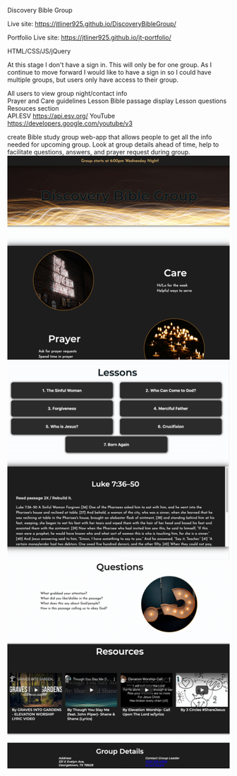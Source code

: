 Discovery Bible Group

Live site: https://jtliner925.github.io/DiscoveryBibleGroup/

Portfolio Live site: https://jtliner925.github.io/jt-portfolio/

HTML/CSS/JS/jQuery


At this stage I don't have a sign in. This will only be for one group. 
As I continue to move forward I would like to have a sign in
so I could have multiple groups, but users only have access to their group.

All users to view group night/contact info	
Prayer and Care guidelines
Lesson Bible passage display
Lesson questions 
Resouces section 	
API.ESV
https://api.esv.org/
YouTube
https://developers.google.com/youtube/v3

create Bible study group web-app that allows people to get all the info needed for upcoming
group. Look at group details ahead of time, help to facilitate questions, answers, and prayer request during group. 
![](/Screen%20Shot%202020-03-21%20at%202.39.19%20PM.png)
![](/Screen%20Shot%202020-03-21%20at%202.39.42%20PM.png)
![](/Screen%20Shot%202020-03-21%20at%202.40.12%20PM.png)
